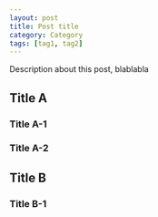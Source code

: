 ```yaml
---
layout: post
title: Post title
category: Category
tags: [tag1, tag2]
---
```


Description about this post, blablabla

## Title A

### Title A-1

### Title A-2

## Title B

### Title B-1
